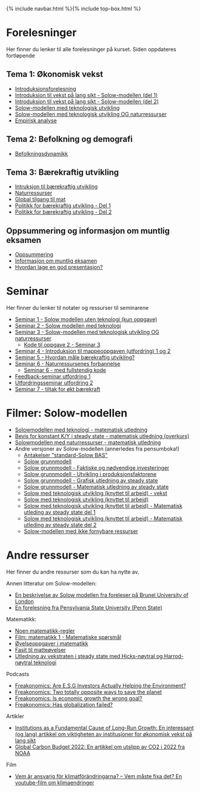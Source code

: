 
{% include navbar.html %}{% include top-box.html %}

# Forelesninger
Her finner du lenker til alle forelesninger på kurset. Siden oppdateres fortløpende

## Tema 1: Økonomisk vekst

* [Introduksjonsforelesning](https://uit-sok-2011-v2024.github.io/assets/F1_intro_v24.pdf)
* [Introduksjon til vekst på lang sikt - Solow-modellen (del 1)](https://uit-sok-2011-v2024.github.io/assets/F2_vekst1_v24.pdf)
* [Introduksjon til vekst på lang sikt - Solow-modellen (del 2)](https://uit-sok-2011-v2024.github.io/assets/F3_solow_bas_del2_2024.pdf)
* [Solow-modellen med teknologisk utvikling](https://uit-sok-2011-v2024.github.io/assets/F4_solow_teknologi_v24_v1.pdf)
* [Solow-modellen med teknologisk utvikling OG naturressurser](https://uit-sok-2011-v2024.github.io/assets/F5_solow_naturressurser_v24.pdf)
* [Empirisk analyse](https://uit-sok-2011-v2024.github.io/assets/F6_Empiri_2024.pdf)
## Tema 2: Befolkning og demografi
* [Befolkningsdynamikk](https://uit-sok-2011-v2024.github.io/assets/F7_befolkning_v24.pdf)
## Tema 3: Bærekraftig utvikling

* [Intruksjon til bærekraftig utvikling](https://uit-sok-2011-v2024.github.io/assets/F8_SustDev1_v24.pdf)
* [Naturressurser](https://uit-sok-2011-v2024.github.io/assets/F9_BU_2_v2024.pdf)
* [Global tilgang til mat](https://uit-sok-2011-v2024.github.io/assets/F10_BU_mat_2024.pdf)
* [Politikk for bærekraftig utvikling - Del 1](https://uit-sok-2011-v2024.github.io/assets/F11_SustDev4_politikk_1_2024.pdf)
* [Politikk for bærekraftig utvikling - Del 2](https://uit-sok-2011-v2024.github.io/assets/F11_SustDev4_politikk_2_2024.pdf)

## Oppsummering og informasjon om muntlig eksamen
* [Oppsummering](https://uit-sok-2011-v2024.github.io/assets/F13_oppsummering_2024.pdf)
* [Informasjon om muntlig eksamen](https://uit-sok-2011-v2024.github.io/assets/F12_muntligeksamen_2024.pdf)
* [Hvordan lage en god presentasjon?](https://uit-sok-2011-v2024.github.io/assets/Hvordanlageengodpresentasjon.pdf)
# Seminar
Her finner du lenker til notater og ressurser til seminarene
* [Seminar 1 - Solow modellen uten teknologi (kun oppgave)](https://uit-sok-2011-v2024.github.io/assets/Seminar_1_v24.pdf)
* [Seminar 2 - Solow modellen med teknologi](https://uit-sok-2011-v2024.github.io/assets/seminar_2.html)
* [Seminar 3 - Solow-modellen med teknologisk utvikling OG naturressurser](https://uit-sok-2011-v2024.github.io/assets/Seminar_3_v24.pdf)
   * [Kode til oppgave 2 - Seminar 3](https://uit-sok-2011-v2024.github.io/assets/seminar_3_solow_growth_2024.R)
* [Seminar 4 - Introduksjon til mappeoppgaven (utfordring) 1 og 2](https://uit-sok-2011-v2024.github.io/assets/Seminar_4_introtutf.pdf)
* [Seminar 5 - Hvordan måle bærekraftig utvikling?](https://uit-sok-2011-v2024.github.io/assets/sok-2011_seminar_5_v24.html)
* [Seminar 6 - Naturressursenes forbannelse](https://uit-sok-2011-v2024.github.io/assets/sok-2011_seminar_6_v24_fs.html)
    * [Seminar 6 - med fullstendig kode](https://uit-sok-2011-v2024.github.io/assets/sok-2011_seminar_6_v24.html)
* [Feedback-seminar utfordring 1](https://uit-sok-2011-v2024.github.io/assets/Feedback_seminar_utf1_2024.pdf)
* [Utfordringsseminar utfordring 2](https://uit-sok-2011-v2024.github.io/assets/Utfordringsseminar_utf_2.pdf)
* [Seminar 7 - tiltak for økt bærekraft](https://uit-sok-2011-v2024.github.io/assets/seminar_BU_politikk.pdf)
  
# Filmer: Solow-modellen
* [Solowmodellen med teknologi - matematisk utledning](https://youtu.be/lC-IczavEik)
* [Bevis for konstant K/Y i steady state - matematisk utledning (overkurs)](https://youtu.be/X5E_lnNk1G4)
* [Solowmodellen med naturressurser - matematisk utledning](https://youtu.be/MuUxb7R1MKE)
* Andre versjoner av Solow-modellen (annerledes fra pensumboka!)
  * [Antakelser "standard-Solow BAS"](https://youtu.be/JVIaH1djNrM)
  * [Solow grunnmodell](https://youtu.be/aNFKSpEIBrI)
  * [Solow grunnmodell - Faktiske og nødvendige investeringer](https://youtu.be/QSb8_ME7DVY)
  * [Solow grunnmodell - Utvikling i produksjonsfaktorene](https://youtu.be/79NAPF2noko)
  * [Solow grunnmodell - Grafisk utledning av steady state](https://youtu.be/wHjo7JY2qmE) 
  * [Solow grunnmodell - Matematisk utledning av steady state](https://youtu.be/OfOLmG-sTbw)  
  * [Solow med teknologisk utvikling (knyttet til arbeid) - vekst](https://youtu.be/Bx3NIOtVwxI)  
  * [Solow med teknologisk utvikling (knyttet til arbeid)](https://youtu.be/Bx3NIOtVwxI)  
  * [Solow med teknologisk utvikling (knyttet til arbeid) - Matematisk utleding av steady state del 1](https://youtu.be/YVncuuOEkeA)  
  * [Solow med teknologisk utvikling (knyttet til arbeid) - Matematisk utleding av steady state del 2](https://youtu.be/Bo9n_HDYNwQ)
  * [Solow-modellen med ikke fornybare ressurser](https://youtu.be/pNT8rgaDv4s)  

# Andre ressurser
Her finner du andre ressurser som du kan ha nytte av.

Annen litteratur om Solow-modellen:
* [En beskrivelse av Solow modellen fra foreleser på Brunel University of London](https://uit-sok-2011-v2024.github.io/assets/Teach_brunel_1011.pdf)
* [En forelesning fra Pensylvania State University (Penn State)](https://www.sas.upenn.edu/~vr0j/oldteaching/econ10205/lectures/grow5_solow.pdf)

Matematikk:
* [Noen matematikk-regler](https://uit-sok-2011-v23.github.io/assets/Matematikk.pdf)
* [Film: matematikk 1 - Matematiske spørsmål](https://youtu.be/BgDntxXBW_Q)
* [Øvelseoppgaver i matematikk](https://uit-sok-2011-v2024.github.io/assets/mathquiz.html)
* [Fasit til matteøvelser](https://uit-sok-2011-v2024.github.io/assets/mathquiz_solution.html)
* [Utledning av vekstraten i steady state med Hicks-nøytral og Harrod-nøytral teknologi](https://uit-sok-2011-v2024.github.io/assets/Utledning_ss_hicks_harrod_fs.pdf)

Podcasts
* [Freakonomics: Are E.S.G Investors Actually Helping the Environment?](https://freakonomics.com/podcast/are-e-s-g-investors-actually-helping-the-environment/)
* [Freakonomics: Two totally opposite ways to save the planet](https://freakonomics.com/podcast/two-totally-opposite-ways-to-save-the-planet/)
* [Freakonomics: Is economic growth the wrong goal?](https://freakonomics.com/podcast/is-economic-growth-the-wrong-goal-update/)
* [Freakonomics: Has globalization failed?](https://freakonomics.com/podcast/has-globalization-failed/)

Artikler
* [Institutions as a Fundamental Cause of Long-Run Growth: En interessant (og lang) artikkel om viktigheten av institusjoner for økonomisk vekst på lang sikt](https://doi.org/10.1016/S1574-0684(05)01006-3)
* [Global Carbon Budget 2022: En artikkel om utslipp av CO2 i 2022 fra NOAA](https://essd.copernicus.org/articles/14/4811/2022/)

Film
* [Vem är ansvarig för klimatförändringarna? – Vem måste fixa det? En youtube-film om klimaendringer](https://www.youtube.com/watch?v=ipVxxxqwBQw)

  

